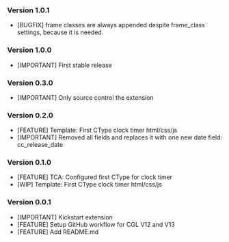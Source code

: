 ### Version 1.0.1
- [BUGFIX] frame classes are always appended despite frame_class settings, because it is needed.

### Version 1.0.0
- [IMPORTANT] First stable release

### Version 0.3.0
- [IMPORTANT] Only source control the extension

### Version 0.2.0
- [FEATURE] Template: First CType clock timer html/css/js
- [IMPORTANT] Removed all fields and replaces it with one new date field: cc_release_date

### Version 0.1.0
- [FEATURE] TCA: Configured first CType for clock timer
- [WIP] Template: First CType clock timer html/css/js

### Version 0.0.1
- [IMPORTANT] Kickstart extension
- [FEATURE] Setup GitHub workflow for CGL V12 and V13
- [FEATURE] Add README.md
